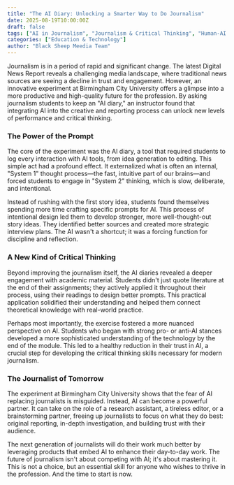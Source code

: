 ```yaml
---
title: "The AI Diary: Unlocking a Smarter Way to Do Journalism"
date: 2025-08-19T10:00:00Z
draft: false
tags: ["AI in Journalism", "Journalism & Critical Thinking", "Human-AI Collaboration", "AI Prompts", "Future of Journalism"]
categories: ["Education & Technology"]
author: "Black Sheep Meedia Team"
---
```


Journalism is in a period of rapid and significant change. The latest Digital News Report reveals a challenging media landscape, where traditional news sources are seeing a decline in trust and engagement. However, an innovative experiment at Birmingham City University offers a glimpse into a more productive and high-quality future for the profession. By asking journalism students to keep an "AI diary," an instructor found that integrating AI into the creative and reporting process can unlock new levels of performance and critical thinking.   

### The Power of the Prompt
The core of the experiment was the AI diary, a tool that required students to log every interaction with AI tools, from idea generation to editing. This simple act had a profound effect. It externalized what is often an internal, "System 1" thought process—the fast, intuitive part of our brains—and forced students to engage in "System 2" thinking, which is slow, deliberate, and intentional.

Instead of rushing with the first story idea, students found themselves spending more time crafting specific prompts for AI. This process of intentional design led them to develop stronger, more well-thought-out story ideas. They identified better sources and created more strategic interview plans. The AI wasn't a shortcut; it was a forcing function for discipline and reflection.   

### A New Kind of Critical Thinking
Beyond improving the journalism itself, the AI diaries revealed a deeper engagement with academic material. Students didn't just quote literature at the end of their assignments; they actively applied it throughout their process, using their readings to design better prompts. This practical application solidified their understanding and helped them connect theoretical knowledge with real-world practice.

Perhaps most importantly, the exercise fostered a more nuanced perspective on AI. Students who began with strong pro- or anti-AI stances developed a more sophisticated understanding of the technology by the end of the module. This led to a healthy reduction in their trust in AI, a crucial step for developing the critical thinking skills necessary for modern journalism.

### The Journalist of Tomorrow
The experiment at Birmingham City University shows that the fear of AI replacing journalists is misguided. Instead, AI can become a powerful partner. It can take on the role of a research assistant, a tireless editor, or a brainstorming partner, freeing up journalists to focus on what they do best: original reporting, in-depth investigation, and building trust with their audience.

The next generation of journalists will do their work much better by leveraging products that embed AI to enhance their day-to-day work. The future of journalism isn't about competing with AI; it's about mastering it. This is not a choice, but an essential skill for anyone who wishes to thrive in the profession. And the time to start is now.
